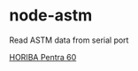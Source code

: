 # node-astm
Read ASTM data from serial port

[HORIBA Pentra 60](http://www.horiba.com/medical/products/hematology/abx-pentra-60/)
